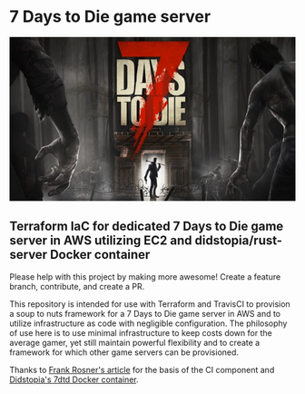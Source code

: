 # 7 Days to Die game server

![7 Days to Die dedicated IaC server](media/7-days.jpg)

<h2>Terraform IaC for dedicated 7 Days to Die game server in AWS utilizing EC2 and didstopia/rust-server Docker container</h2>

<p> Please help with this project by making more awesome!  Create a feature branch, contribute, and create a PR. </p>

<p>This repository is intended for use with Terraform and TravisCI to provision a soup to nuts framework for a 7 Days to Die game server in AWS and to utilize infrastructure as code with negligible configuration.  The philosophy of use here is to use minimal infrastructure to keep costs down for the average gamer, yet still maintain powerful flexibility and to create a framework for which other game servers can be provisioned.</p>

Thanks to [Frank Rosner's article](https://dev.to/frosnerd/continuous-delivery-on-aws-with-terraform-and-travis-ci-3914) for the basis of the CI component and [Didstopia's 7dtd Docker container](https://github.com/Didstopia/7dtd-server).


